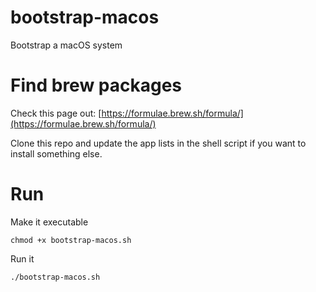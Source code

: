 # bootstrap-macos

Bootstrap a macOS system

# Find brew packages

Check this page out: [https://formulae.brew.sh/formula/](https://formulae.brew.sh/formula/)

Clone this repo and update the app lists in the shell script if you want to install something else.

# Run

Make it executable

`chmod +x bootstrap-macos.sh`

Run it

`./bootstrap-macos.sh`